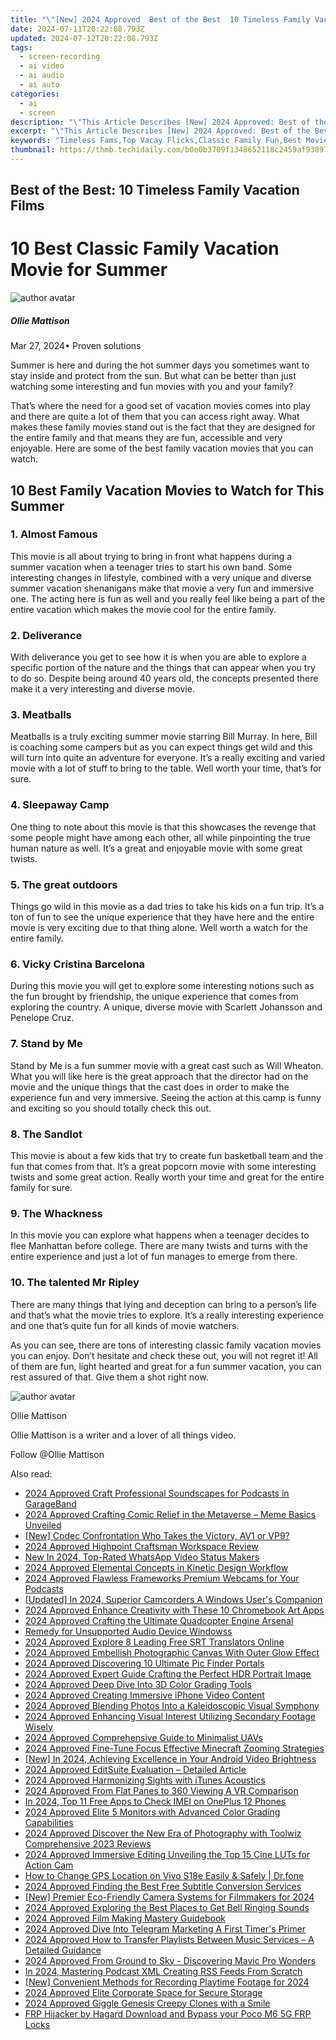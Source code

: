 ```yaml
---
title: "\"[New] 2024 Approved  Best of the Best  10 Timeless Family Vacation Films\""
date: 2024-07-11T20:22:08.793Z
updated: 2024-07-12T20:22:08.793Z
tags: 
  - screen-recording
  - ai video
  - ai audio
  - ai auto
categories: 
  - ai
  - screen
description: "\"This Article Describes [New] 2024 Approved: Best of the Best: 10 Timeless Family Vacation Films\""
excerpt: "\"This Article Describes [New] 2024 Approved: Best of the Best: 10 Timeless Family Vacation Films\""
keywords: "Timeless Fams,Top Vacay Flicks,Classic Family Fun,Best Movie Trips,Ultimate Kid Getsaw,Epic Family Films,Top Vacay Classics"
thumbnail: https://thmb.techidaily.com/b0e0b3709f1348652118c2459af9389796059e0f6579c4e1ae20b05da950739b.jpg
---
```


## Best of the Best: 10 Timeless Family Vacation Films

# 10 Best Classic Family Vacation Movie for Summer

![author avatar](https://images.wondershare.com/filmora/article-images/ollie-mattison.jpg)

##### Ollie Mattison

 Mar 27, 2024• Proven solutions

 Summer is here and during the hot summer days you sometimes want to stay inside and protect from the sun. But what can be better than just watching some interesting and fun movies with you and your family?

 That’s where the need for a good set of vacation movies comes into play and there are quite a lot of them that you can access right away. What makes these family movies stand out is the fact that they are designed for the entire family and that means they are fun, accessible and very enjoyable. Here are some of the best family vacation movies that you can watch.

## 10 Best Family Vacation Movies to Watch for This Summer

### 1\. Almost Famous

 This movie is all about trying to bring in front what happens during a summer vacation when a teenager tries to start his own band. Some interesting changes in lifestyle, combined with a very unique and diverse summer vacation shenanigans make that movie a very fun and immersive one. The acting here is fun as well and you really feel like being a part of the entire vacation which makes the movie cool for the entire family.

### 2\. Deliverance

 With deliverance you get to see how it is when you are able to explore a specific portion of the nature and the things that can appear when you try to do so. Despite being around 40 years old, the concepts presented there make it a very interesting and diverse movie.

### 3\. Meatballs

 Meatballs is a truly exciting summer movie starring Bill Murray. In here, Bill is coaching some campers but as you can expect things get wild and this will turn into quite an adventure for everyone. It’s a really exciting and varied movie with a lot of stuff to bring to the table. Well worth your time, that’s for sure.

### 4\. Sleepaway Camp

 One thing to note about this movie is that this showcases the revenge that some people might have among each other, all while pinpointing the true human nature as well. It’s a great and enjoyable movie with some great twists.

### 5\. The great outdoors

 Things go wild in this movie as a dad tries to take his kids on a fun trip. It’s a ton of fun to see the unique experience that they have here and the entire movie is very exciting due to that thing alone. Well worth a watch for the entire family.

### 6\. Vicky Cristina Barcelona

 During this movie you will get to explore some interesting notions such as the fun brought by friendship, the unique experience that comes from exploring the country. A unique, diverse movie with Scarlett Johansson and Penelope Cruz.

### 7\. Stand by Me

 Stand by Me is a fun summer movie with a great cast such as Will Wheaton. What you will like here is the great approach that the director had on the movie and the unique things that the cast does in order to make the experience fun and very immersive. Seeing the action at this camp is funny and exciting so you should totally check this out.

### 8\. The Sandlot

 This movie is about a few kids that try to create fun basketball team and the fun that comes from that. It’s a great popcorn movie with some interesting twists and some great action. Really worth your time and great for the entire family for sure.

### 9\. The Whackness

 In this movie you can explore what happens when a teenager decides to flee Manhattan before college. There are many twists and turns with the entire experience and just a lot of fun manages to emerge from there.

### 10\. The talented Mr Ripley

 There are many things that lying and deception can bring to a person’s life and that’s what the movie tries to explore. It’s a really interesting experience and one that’s quite fun for all kinds of movie watchers.

 As you can see, there are tons of interesting classic family vacation movies you can enjoy. Don’t hesitate and check these out, you will not regret it! All of them are fun, light hearted and great for a fun summer vacation, you can rest assured of that. Give them a shot right now.

![author avatar](https://images.wondershare.com/filmora/article-images/ollie-mattison.jpg)

Ollie Mattison

Ollie Mattison is a writer and a lover of all things video.

Follow @Ollie Mattison


<ins class="adsbygoogle"
     style="display:block"
     data-ad-format="autorelaxed"
     data-ad-client="ca-pub-7571918770474297"
     data-ad-slot="1223367746"></ins>



<ins class="adsbygoogle"
     style="display:block"
     data-ad-client="ca-pub-7571918770474297"
     data-ad-slot="8358498916"
     data-ad-format="auto"
     data-full-width-responsive="true"></ins>




<span class="atpl-alsoreadstyle">Also read:</span>
<div><ul>
<li><a href="https://fox-direct.techidaily.com/2024-approved-craft-professional-soundscapes-for-podcasts-in-garageband/"><u>2024 Approved  Craft Professional Soundscapes for Podcasts in GarageBand</u></a></li>
<li><a href="https://fox-direct.techidaily.com/2024-approved-crafting-comic-relief-in-the-metaverse-meme-basics-unveiled/"><u>2024 Approved  Crafting Comic Relief in the Metaverse – Meme Basics Unveiled</u></a></li>
<li><a href="https://extra-tips.techidaily.com/new-codec-confrontation-who-takes-the-victory-av1-or-vp9/"><u>[New] Codec Confrontation  Who Takes the Victory, AV1 or VP9?</u></a></li>
<li><a href="https://fox-direct.techidaily.com/2024-approved-highpoint-craftsman-workspace-review/"><u>2024 Approved  Highpoint Craftsman Workspace Review</u></a></li>
<li><a href="https://video-creation-software.techidaily.com/new-in-2024-top-rated-whatsapp-video-status-makers/"><u>New In 2024, Top-Rated WhatsApp Video Status Makers</u></a></li>
<li><a href="https://fox-direct.techidaily.com/2024-approved-elemental-concepts-in-kinetic-design-workflow/"><u>2024 Approved  Elemental Concepts in Kinetic Design Workflow</u></a></li>
<li><a href="https://fox-direct.techidaily.com/2024-approved-flawless-frameworks-premium-webcams-for-your-podcasts/"><u>2024 Approved  Flawless Frameworks  Premium Webcams for Your Podcasts</u></a></li>
<li><a href="https://screen-capture.techidaily.com/updated-in-2024-superior-camcorders-a-windows-users-companion/"><u>[Updated] In 2024, Superior Camcorders  A Windows User's Companion</u></a></li>
<li><a href="https://fox-direct.techidaily.com/2024-approved-enhance-creativity-with-these-10-chromebook-art-apps/"><u>2024 Approved  Enhance Creativity with These 10 Chromebook Art Apps</u></a></li>
<li><a href="https://fox-direct.techidaily.com/2024-approved-crafting-the-ultimate-quadcopter-engine-arsenal/"><u>2024 Approved  Crafting the Ultimate Quadcopter Engine Arsenal</u></a></li>
<li><a href="https://windows11.techidaily.com/remedy-for-unsupported-audio-device-windowss/"><u>Remedy for Unsupported Audio Device Windowss</u></a></li>
<li><a href="https://fox-direct.techidaily.com/2024-approved-explore-8-leading-free-srt-translators-online/"><u>2024 Approved  Explore 8 Leading Free SRT Translators Online</u></a></li>
<li><a href="https://fox-direct.techidaily.com/2024-approved-embellish-photographic-canvas-with-outer-glow-effect/"><u>2024 Approved  Embellish Photographic Canvas With Outer Glow Effect</u></a></li>
<li><a href="https://fox-direct.techidaily.com/2024-approved-discovering-10-ultimate-pic-finder-portals/"><u>2024 Approved  Discovering 10 Ultimate Pic Finder Portals</u></a></li>
<li><a href="https://fox-direct.techidaily.com/2024-approved-expert-guide-crafting-the-perfect-hdr-portrait-image/"><u>2024 Approved  Expert Guide  Crafting the Perfect HDR Portrait Image</u></a></li>
<li><a href="https://fox-direct.techidaily.com/2024-approved-deep-dive-into-3d-color-grading-tools/"><u>2024 Approved  Deep Dive Into 3D Color Grading Tools</u></a></li>
<li><a href="https://fox-direct.techidaily.com/2024-approved-creating-immersive-iphone-video-content/"><u>2024 Approved  Creating Immersive iPhone Video Content</u></a></li>
<li><a href="https://fox-direct.techidaily.com/2024-approved-blending-photos-into-a-kaleidoscopic-visual-symphony/"><u>2024 Approved  Blending Photos Into a Kaleidoscopic Visual Symphony</u></a></li>
<li><a href="https://fox-direct.techidaily.com/2024-approved-enhancing-visual-interest-utilizing-secondary-footage-wisely/"><u>2024 Approved  Enhancing Visual Interest  Utilizing Secondary Footage Wisely</u></a></li>
<li><a href="https://fox-direct.techidaily.com/2024-approved-comprehensive-guide-to-minimalist-uavs/"><u>2024 Approved  Comprehensive Guide to Minimalist UAVs</u></a></li>
<li><a href="https://fox-direct.techidaily.com/2024-approved-fine-tune-focus-effective-minecraft-zooming-strategies/"><u>2024 Approved  Fine-Tune Focus  Effective Minecraft Zooming Strategies</u></a></li>
<li><a href="https://fox-cloud.techidaily.com/new-in-2024-achieving-excellence-in-your-android-video-brightness/"><u>[New] In 2024, Achieving Excellence in Your Android Video Brightness</u></a></li>
<li><a href="https://fox-direct.techidaily.com/2024-approved-editsuite-evaluation-detailed-article/"><u>2024 Approved  EditSuite Evaluation – Detailed Article</u></a></li>
<li><a href="https://fox-direct.techidaily.com/2024-approved-harmonizing-sights-with-itunes-acoustics/"><u>2024 Approved  Harmonizing Sights with iTunes Acoustics</u></a></li>
<li><a href="https://fox-direct.techidaily.com/2024-approved-from-flat-panes-to-360-viewing-a-vr-comparison/"><u>2024 Approved  From Flat Panes to 360 Viewing  A VR Comparison</u></a></li>
<li><a href="https://sim-unlock.techidaily.com/in-2024-top-11-free-apps-to-check-imei-on-oneplus-12-phones-by-drfone-android/"><u>In 2024, Top 11 Free Apps to Check IMEI on OnePlus 12 Phones</u></a></li>
<li><a href="https://fox-direct.techidaily.com/2024-approved-elite-5-monitors-with-advanced-color-grading-capabilities/"><u>2024 Approved  Elite 5 Monitors with Advanced Color Grading Capabilities</u></a></li>
<li><a href="https://fox-direct.techidaily.com/2024-approved-discover-the-new-era-of-photography-with-toolwiz-comprehensive-2023-reviews/"><u>2024 Approved  Discover the New Era of Photography with Toolwiz  Comprehensive 2023 Reviews</u></a></li>
<li><a href="https://fox-direct.techidaily.com/2024-approved-immersive-editing-unveiling-the-top-15-cine-luts-for-action-cam/"><u>2024 Approved  Immersive Editing  Unveiling the Top 15 Cine LUTs for Action Cam</u></a></li>
<li><a href="https://location-social.techidaily.com/how-to-change-gps-location-on-vivo-s18e-easily-and-safely-drfone-by-drfone-virtual-android/"><u>How to Change GPS Location on Vivo S18e Easily & Safely | Dr.fone</u></a></li>
<li><a href="https://fox-direct.techidaily.com/2024-approved-finding-the-best-free-subtitle-conversion-services/"><u>2024 Approved  Finding the Best Free Subtitle Conversion Services</u></a></li>
<li><a href="https://video-screen-grab.techidaily.com/new-premier-eco-friendly-camera-systems-for-filmmakers-for-2024/"><u>[New] Premier Eco-Friendly Camera Systems for Filmmakers for 2024</u></a></li>
<li><a href="https://audio-editing.techidaily.com/2024-approved-exploring-the-best-places-to-get-bell-ringing-sounds/"><u>2024 Approved Exploring the Best Places to Get Bell Ringing Sounds</u></a></li>
<li><a href="https://fox-direct.techidaily.com/2024-approved-film-making-mastery-guidebook/"><u>2024 Approved  Film Making Mastery Guidebook</u></a></li>
<li><a href="https://fox-direct.techidaily.com/2024-approved-dive-into-telegram-marketing-a-first-timers-primer/"><u>2024 Approved  Dive Into Telegram Marketing  A First Timer's Primer</u></a></li>
<li><a href="https://fox-direct.techidaily.com/2024-approved-how-to-transfer-playlists-between-music-services-a-detailed-guidance/"><u>2024 Approved  How to Transfer Playlists Between Music Services – A Detailed Guidance</u></a></li>
<li><a href="https://fox-direct.techidaily.com/2024-approved-from-ground-to-sky-discovering-mavic-pro-wonders/"><u>2024 Approved  From Ground to Sky - Discovering Mavic Pro Wonders</u></a></li>
<li><a href="https://extra-guidance.techidaily.com/in-2024-mastering-podcast-xml-creating-rss-feeds-from-scratch/"><u>In 2024, Mastering Podcast XML  Creating RSS Feeds From Scratch</u></a></li>
<li><a href="https://screen-capture.techidaily.com/new-convenient-methods-for-recording-playtime-footage-for-2024/"><u>[New] Convenient Methods for Recording Playtime Footage for 2024</u></a></li>
<li><a href="https://fox-direct.techidaily.com/2024-approved-elite-corporate-space-for-secure-storage/"><u>2024 Approved  Elite Corporate Space for Secure Storage</u></a></li>
<li><a href="https://fox-direct.techidaily.com/2024-approved-giggle-genesis-creepy-clones-with-a-smile/"><u>2024 Approved  Giggle Genesis  Creepy Clones with a Smile</u></a></li>
<li><a href="https://android-frp.techidaily.com/frp-hijacker-by-hagard-download-and-bypass-your-poco-m6-5g-frp-locks-by-drfone-android/"><u>FRP Hijacker by Hagard Download and Bypass your Poco M6 5G FRP Locks</u></a></li>
</ul></div>
